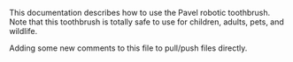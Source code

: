 This documentation describes how to use the Pavel robotic toothbrush.
Note that this toothbrush is totally safe to use for children, adults, pets, and wildlife.


Adding some new comments to this file to pull/push files directly.
